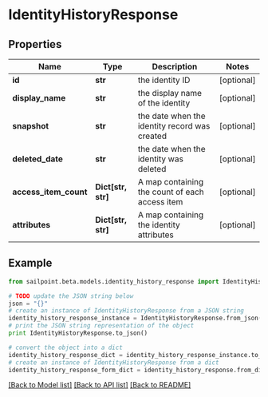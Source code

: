 # IdentityHistoryResponse


## Properties
Name | Type | Description | Notes
------------ | ------------- | ------------- | -------------
**id** | **str** | the identity ID | [optional] 
**display_name** | **str** | the display name of the identity | [optional] 
**snapshot** | **str** | the date when the identity record was created | [optional] 
**deleted_date** | **str** | the date when the identity was deleted | [optional] 
**access_item_count** | **Dict[str, str]** | A map containing the count of each access item | [optional] 
**attributes** | **Dict[str, str]** | A map containing the identity attributes | [optional] 

## Example

```python
from sailpoint.beta.models.identity_history_response import IdentityHistoryResponse

# TODO update the JSON string below
json = "{}"
# create an instance of IdentityHistoryResponse from a JSON string
identity_history_response_instance = IdentityHistoryResponse.from_json(json)
# print the JSON string representation of the object
print IdentityHistoryResponse.to_json()

# convert the object into a dict
identity_history_response_dict = identity_history_response_instance.to_dict()
# create an instance of IdentityHistoryResponse from a dict
identity_history_response_form_dict = identity_history_response.from_dict(identity_history_response_dict)
```
[[Back to Model list]](../README.md#documentation-for-models) [[Back to API list]](../README.md#documentation-for-api-endpoints) [[Back to README]](../README.md)


